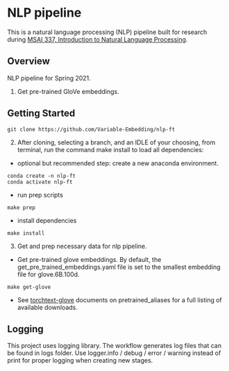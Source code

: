 # NLP pipeline

This is a natural language processing (NLP) pipeline built for research during [MSAI 337, Introduction to Natural Language Processing](https://www.mccormick.northwestern.edu/artificial-intelligence/curriculum/descriptions/msai-337.html).

## Overview

NLP pipeline for Spring 2021.

1. Get pre-trained GloVe embeddings.

## Getting Started

```terminal
git clone https://github.com/Variable-Embedding/nlp-ft
```

2. After cloning, selecting a branch, and an IDLE of your choosing, from terminal, run the command make install to load all dependencies:

* optional but recommended step: create a new anaconda environment.
```terminal
conda create -n nlp-ft
conda activate nlp-ft
```

* run prep scripts
```terminal
make prep
```

* install dependencies
```terminal
make install
```

3. Get and prep necessary data for nlp pipeline.

* Get pre-trained glove embeddings. By default, the get_pre_trained_embeddings.yaml file is set to the smallest embedding file for glove.6B.100d.
```terminal
make get-glove
```

* See [torchtext-glove](https://torchtext.readthedocs.io/en/latest/vocab.html) documents on pretrained_aliases for a full listing of available downloads.

## Logging

This project uses logging library. The workflow generates log files that can be found in logs folder. Use logger.info / debug / error / warning instead of print for proper logging when creating new stages.
